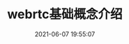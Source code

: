 ---
title: 'webrtc基础概念介绍'
date: 2021-06-07 19:55:07
tags: [webrtc]
categories: [webrtc]
updated:
description: 
keywords: webrtc, javascript
---